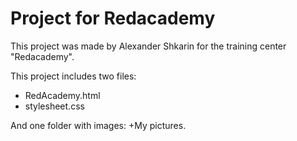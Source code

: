 # Project for Redacademy

This project was made by Alexander Shkarin for the training center "Redacademy".

This project includes two files: 
+ RedAcademy.html 
+ stylesheet.css 

And one folder with images: +My pictures.
